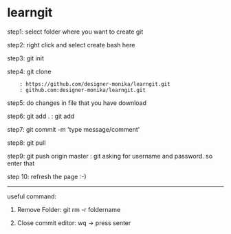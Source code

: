 # learngit

step1: select folder where you want to create git

step2: right click and select create bash here

step3: git init

step4: git clone <repo link>

		: https://github.com/designer-monika/learngit.git
		: github.com:designer-monika/learngit.git

step5: do changes in file that you have download

step6: git add .
		: git add <file name>

step7: git commit -m 'type message/comment'

step8: git pull

step9: git push origin master
		: git asking for username and password. so enter that

step 10: refresh the page :-)


---------------

useful command:

1) Remove Folder:
	git rm -r foldername

2) Close commit editor:
	wq -> press senter
